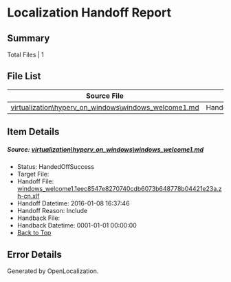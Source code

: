 # <a name='report-top'></a> Localization Handoff Report

## Summary
 Total Files | 1

## File List
 Source File | Status | Details 
 ----------- | ------ | ------- 
 [virtualization\hyperv_on_windows\windows_welcome1.md](https://github.com/OpenLocalizationOrg/hyperV/blob/b48473e5d5b1228ec7c6822edc90e41df4c38ba8/virtualization/hyperv_on_windows/windows_welcome1.md) | HandedOffSuccess | [Details](#97b7a61587c66152db853a90d5be37c9132d7db1202)

## Item Details
##### <a name='97b7a61587c66152db853a90d5be37c9132d7db1202'></a> Source: [virtualization\hyperv_on_windows\windows_welcome1.md](https://github.com/OpenLocalizationOrg/hyperV/blob/b48473e5d5b1228ec7c6822edc90e41df4c38ba8/virtualization/hyperv_on_windows/windows_welcome1.md)
* Status: HandedOffSuccess
* Target File: 
* Handoff File: [windows_welcome1.1eec8547e8270740cdb6073b648778b04421e23a.zh-cn.xlf](https://github.com/OpenLocalizationOrg/olhandoff/blob/4d2d2c872bf2a03403d4a7f38bfc3f668ede1cc1/ol-handoff/OpenLocalizationOrg/hyperV.zh-cn/master/windows_welcome1.1eec8547e8270740cdb6073b648778b04421e23a.zh-cn.xlf)
* Handoff Datetime: 2016-01-08 16:37:46
* Handoff Reason: Include
* Handback File: 
* Handback Datetime: 0001-01-01 00:00:00
* [Back to Top](#report-top)


## Error Details

Generated by OpenLocalization.
